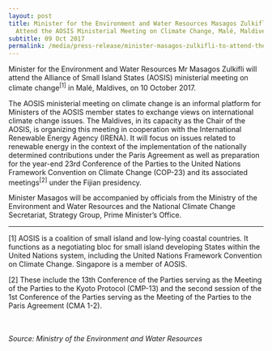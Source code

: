 ```yaml
---
layout: post
title: Minister for the Environment and Water Resources Masagos Zulkifli to
  Attend the AOSIS Ministerial Meeting on Climate Change, Malé, Maldives
subtitle: 09 Oct 2017
permalink: /media/press-release/minister-masagos-zulkifli-to-attend-the-aosis-ministerial-meeting-on-climate-change-malé-maldives
---
```

Minister for the Environment and Water Resources Mr Masagos Zulkifli will attend the Alliance of Small Island States (AOSIS) ministerial meeting on climate change<sup>[1]</sup> in Malé, Maldives, on 10 October 2017.

The AOSIS ministerial meeting on climate change is an informal platform for Ministers of the AOSIS member states to exchange views on international climate change issues. The Maldives, in its capacity as the Chair of the AOSIS, is organizing this meeting in cooperation with the International Renewable Energy Agency (IRENA). It will focus on issues related to renewable energy in the context of the implementation of the nationally determined contributions under the Paris Agreement as well as preparation for the year-end 23rd Conference of the Parties to the United Nations Framework Convention on Climate Change (COP-23) and its associated meetings<sup>[2]</sup> under the Fijian presidency.

Minister Masagos will be accompanied by officials from the Ministry of the Environment and Water Resources and the National Climate Change Secretariat, Strategy Group, Prime Minister’s Office.

___


[1] AOSIS is a coalition of small island and low-lying coastal countries. It functions as a negotiating bloc for small island developing States within the United Nations system, including the United Nations Framework Convention on Climate Change. Singapore is a member of AOSIS.

[2] These include the 13th Conference of the Parties serving as the Meeting of the Parties to the Kyoto Protocol (CMP-13) and the second session of the 1st Conference of the Parties serving as the Meeting of the Parties to the Paris Agreement (CMA 1-2).

<br><br>
*Source: Ministry of the Environment and Water Resources*